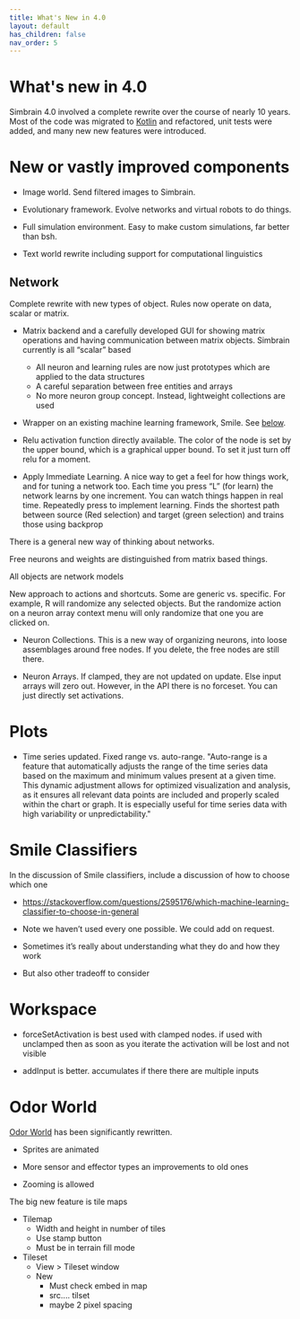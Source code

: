 ```yaml
---
title: What's New in 4.0
layout: default
has_children: false
nav_order: 5
---
```


# What's new in 4.0

Simbrain 4.0 involved a complete rewrite over the course of nearly 10 years. Most of the code was migrated to [Kotlin](https://kotlinlang.org/) and refactored, unit tests were added, and many new new features were introduced.

# New or vastly improved components

* Image world. Send filtered images to Simbrain.

* Evolutionary framework.  Evolve networks and virtual robots to do things.

* Full simulation environment. Easy to make custom simulations, far better than bsh.

* Text world rewrite including support for computational linguistics 


## Network

Complete rewrite with new types of object. Rules now operate on data, scalar or matrix.

* Matrix backend and a carefully developed GUI for showing matrix operations and having communication between matrix objects.  Simbrain currently is all “scalar” based
    * All neuron and learning rules are now just prototypes which are applied to the data structures
    * A careful separation between free entities and arrays
    * No more neuron group concept. Instead, lightweight collections are used


* Wrapper on an existing machine learning framework, Smile. See [below](#smile_classifiers).

* Relu activation function directly available.  The color of the node is set by the upper bound, which is a graphical upper bound. To set it just turn off relu for a moment.

* Apply Immediate Learning. A nice way to get a feel for how things work, and for tuning a network too. Each time you press “L” (for learn) the network learns by one increment. You can watch things happen in real time. Repeatedly press to implement learning. Finds the shortest path between source (Red selection) and target (green selection) and trains those using backprop


There is a general new way of thinking about networks.

Free neurons and weights are distinguished from matrix based things.

All objects are network models

New approach to actions and shortcuts. Some are generic vs. specific. For example, R will randomize any selected objects.   But the randomize action on a neuron array context menu will only randomize that one you are clicked on.

* Neuron Collections. This is a new way of organizing neurons, into loose assemblages around free nodes. If you delete, the free nodes are still there.


<!-- Develop this using javadocs which has good notes. Define free nodes and link. -->


* Neuron Arrays. If clamped, they are not updated on update.  Else input arrays will zero out. However, in the API there is no forceset. You can just directly set activations.

# Plots

* Time series updated. Fixed range vs. auto-range. "Auto-range is a feature that automatically adjusts the range of the time series data based on the maximum and minimum values present at a given time. This dynamic adjustment allows for optimized visualization and analysis, as it ensures all relevant data points are included and properly scaled within the chart or graph. It is especially useful for time series data with high variability or unpredictability."


<!-- See updated comments in user parameter in TimeSeriesModel -->

# Smile Classifiers

In the discussion of Smile classifiers, include a discussion of how to choose which one

* https://stackoverflow.com/questions/2595176/which-machine-learning-classifier-to-choose-in-general

* Note we haven’t used every one possible.  We could add on request.

* Sometimes it’s really about understanding what they do and how they work

* But also other tradeoff to consider

# Workspace

* forceSetActivation is best used with clamped nodes. if used with unclamped then as soon as you iterate the activation will be lost and not visible

* addInput is better. accumulates if there there are multiple inputs         

# Odor World

[Odor World](worlds/odorworld.html) has been significantly rewritten.

* Sprites are animated

* More sensor and effector types an improvements to old ones

* Zooming is allowed

The big new feature is tile maps

* Tilemap
    * Width and height in number of tiles
    * Use stamp button
    * Must be in terrain fill mode
* Tileset
    * View > Tileset window
    * New
        * Must check embed in map
        * src.... tilset
        * maybe 2 pixel spacing